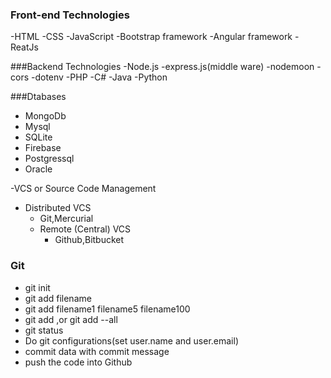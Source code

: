 ### Front-end Technologies
-HTML
-CSS
-JavaScript
-Bootstrap framework
-Angular framework
-ReatJs

###Backend Technologies
-Node.js
    -express.js(middle ware)
    -nodemoon
    -cors
    -dotenv
-PHP
-C#
-Java
-Python

###Dtabases
- MongoDb
- Mysql
- SQLite
- Firebase
- Postgressql
- Oracle
 
-VCS or Source Code Management
   - Distributed VCS
     - Git,Mercurial
     - Remote (Central) VCS
        - Github,Bitbucket
###   Git

  - git init
  - git add filename
  - git add filename1 filename5 filename100
  - git add ,or git add --all
  - git status
  - Do git configurations(set user.name and user.email)
  - commit data with commit message
  - push the code into Github
  